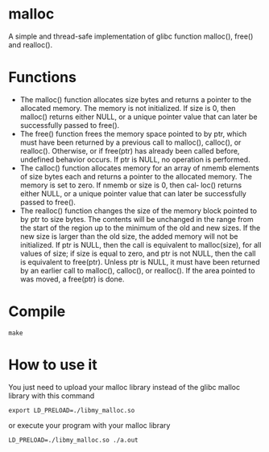 # malloc
A simple and thread-safe implementation of glibc function malloc(), free() and realloc().

# Functions
- The  malloc()  function  allocates size bytes and returns a pointer to the allocated memory.  The memory is not initialized.  If size is 0, then malloc() returns either NULL, or a unique pointer value
that can later be successfully passed to free().
- The free() function frees the memory space pointed to by ptr, which must have been returned by a previous call to malloc(), calloc(), or realloc().  Otherwise, or if free(ptr) has already been  called
before, undefined behavior occurs.  If ptr is NULL, no operation is performed.
- The  calloc()  function  allocates memory for an array of nmemb elements of size bytes each and returns a pointer to the allocated memory.  The memory is set to zero.  If nmemb or size is 0, then cal‐
loc() returns either NULL, or a unique pointer value that can later be successfully passed to free().
- The realloc() function changes the size of the memory block pointed to by ptr to size bytes.  The contents will be unchanged in the range from the start of the region up to the minimum of the old  and
new  sizes.   If  the  new  size is larger than the old size, the added memory will not be initialized.  If ptr is NULL, then the call is equivalent to malloc(size), for all values of size; if size is
equal to zero, and ptr is not NULL, then the call is equivalent to free(ptr).  Unless ptr is NULL, it must have been returned by an earlier call to malloc(),  calloc(),  or  realloc().   If  the  area
pointed to was moved, a free(ptr) is done.

# Compile
    make

# How to use it
You just need to upload your malloc library instead of the glibc malloc library with this command

    export LD_PRELOAD=./libmy_malloc.so

or execute your program with your malloc library

    LD_PRELOAD=./libmy_malloc.so ./a.out
